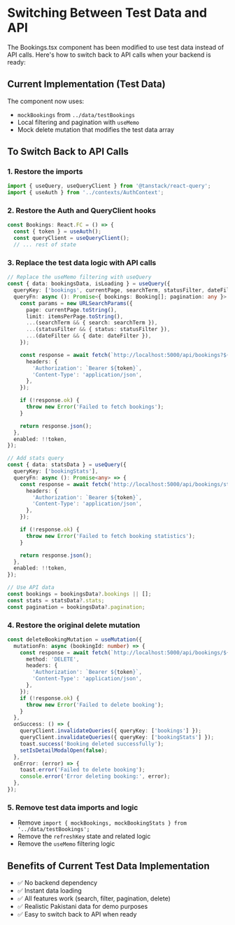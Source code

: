 # Switching Between Test Data and API

The Bookings.tsx component has been modified to use test data instead of API calls. Here's how to switch back to API calls when your backend is ready:

## Current Implementation (Test Data)
The component now uses:
- `mockBookings` from `../data/testBookings`
- Local filtering and pagination with `useMemo`
- Mock delete mutation that modifies the test data array

## To Switch Back to API Calls

### 1. Restore the imports
```typescript
import { useQuery, useQueryClient } from '@tanstack/react-query';
import { useAuth } from '../contexts/AuthContext';
```

### 2. Restore the Auth and QueryClient hooks
```typescript
const Bookings: React.FC = () => {
  const { token } = useAuth();
  const queryClient = useQueryClient();
  // ... rest of state
```

### 3. Replace the test data logic with API calls
```typescript
// Replace the useMemo filtering with useQuery
const { data: bookingsData, isLoading } = useQuery({
  queryKey: ['bookings', currentPage, searchTerm, statusFilter, dateFilter],
  queryFn: async (): Promise<{ bookings: Booking[]; pagination: any }> => {
    const params = new URLSearchParams({
      page: currentPage.toString(),
      limit: itemsPerPage.toString(),
      ...(searchTerm && { search: searchTerm }),
      ...(statusFilter && { status: statusFilter }),
      ...(dateFilter && { date: dateFilter }),
    });

    const response = await fetch(`http://localhost:5000/api/bookings?${params}`, {
      headers: {
        'Authorization': `Bearer ${token}`,
        'Content-Type': 'application/json',
      },
    });

    if (!response.ok) {
      throw new Error('Failed to fetch bookings');
    }

    return response.json();
  },
  enabled: !!token,
});

// Add stats query
const { data: statsData } = useQuery({
  queryKey: ['bookingStats'],
  queryFn: async (): Promise<any> => {
    const response = await fetch('http://localhost:5000/api/bookings/stats', {
      headers: {
        'Authorization': `Bearer ${token}`,
        'Content-Type': 'application/json',
      },
    });

    if (!response.ok) {
      throw new Error('Failed to fetch booking statistics');
    }

    return response.json();
  },
  enabled: !!token,
});

// Use API data
const bookings = bookingsData?.bookings || [];
const stats = statsData?.stats;
const pagination = bookingsData?.pagination;
```

### 4. Restore the original delete mutation
```typescript
const deleteBookingMutation = useMutation({
  mutationFn: async (bookingId: number) => {
    const response = await fetch(`http://localhost:5000/api/bookings/${bookingId}`, {
      method: 'DELETE',
      headers: {
        'Authorization': `Bearer ${token}`,
        'Content-Type': 'application/json',
      },
    });
    if (!response.ok) {
      throw new Error('Failed to delete booking');
    }
  },
  onSuccess: () => {
    queryClient.invalidateQueries({ queryKey: ['bookings'] });
    queryClient.invalidateQueries({ queryKey: ['bookingStats'] });
    toast.success('Booking deleted successfully');
    setIsDetailModalOpen(false);
  },
  onError: (error) => {
    toast.error('Failed to delete booking');
    console.error('Error deleting booking:', error);
  },
});
```

### 5. Remove test data imports and logic
- Remove `import { mockBookings, mockBookingStats } from '../data/testBookings';`
- Remove the `refreshKey` state and related logic
- Remove the `useMemo` filtering logic

## Benefits of Current Test Data Implementation
- ✅ No backend dependency
- ✅ Instant data loading
- ✅ All features work (search, filter, pagination, delete)
- ✅ Realistic Pakistani data for demo purposes
- ✅ Easy to switch back to API when ready
